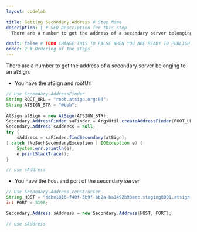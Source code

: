 ```yaml
---
layout: codelab

title: Getting Secondary.Address # Step Name
description: | # SEO Description for this step
  There are a number to get the address of a secondary server belonging to an atSign.

draft: false # TODO CHANGE THIS TO FALSE WHEN YOU ARE READY TO PUBLISH THE PAGE
order: 2 # Ordering of the steps
---
```


There are a number to get the address of a secondary server belonging to an atSign.

-  You have the atSign and rootUrl

```java
// Use Secondary.AddressFinder
String ROOT_URL = "root.atsign.org:64";
String ATSIGN_STR = "@bob";
        
AtSign atSign = new AtSign(ATSIGN_STR);
Secondary.AddressFinder saFinder = ArgsUtil.createAddressFinder(ROOT_URL);
Secondary.Address sAddress = null;
try {
    sAddress = saFinder.findSecondary(atSign);
} catch (NoSuchSecondaryException | IOException e) {
    System.err.println(e);
    e.printStackTrace();
}

// use sAddress
```

-  You have the host and port of the secondary server
```java
// Use Secondary.Address constructor
String HOST = "ddbe1816-f40f-5b9f-bb2a-ba1492b93aec.staging0001.atsign.zone";
int PORT = 3198;

Secondary.Address sAddress = new Secondary.Address(HOST, PORT);

// use sAddress
```
